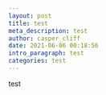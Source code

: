 ```yaml
---
layout: post
title: test
meta_description: test
author: casper_cliff
date: 2021-06-06 00:18:56
intro_paragraph: test
categories: test
---
```

test